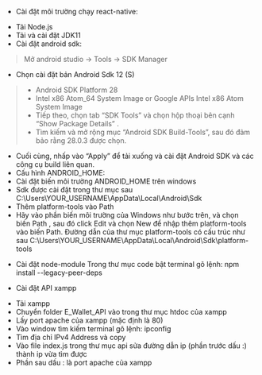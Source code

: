 - Cài đặt môi trường chạy react-native:
+ Tải Node.js
+ Tải và cài đặt JDK11
+ Cài đặt android sdk:
> Mở android studio -> Tools -> SDK Manager
+ Chọn cài đặt bản Android Sdk 12 (S)
> + Android SDK Platform 28
>  + Intel x86 Atom_64 System Image or Google APIs Intel x86 Atom System Image
>  + Tiếp theo, chọn tab “SDK Tools” và chọn hộp thoại bên cạnh “Show Package Details” .
>  + Tìm kiếm và mở rộng mục “Android SDK Build-Tools”, sau đó đảm bảo rằng 28.0.3 được chọn.
+ Cuối cùng, nhấp vào “Apply” để tải xuống và cài đặt Android SDK và các công cụ build liên quan.
+ Cấu hình ANDROID_HOME:
+ Cài đặt biến môi trường ANDROID_HOME trên windows
+ Sdk được cài đặt trong thư mục sau
C:\Users\YOUR_USERNAME\AppData\Local\Android\Sdk
+ Thêm platform-tools vào Path
+ Hãy vào phần biến môi trường của Windows như bước trên, và chọn biến Path , sau đó click Edit và chọn New để nhập thêm platform-tools vào biến Path.
Đường dẫn của thư mục platform-tools có cấu trúc như sau
C:\Users\YOUR_USERNAME\AppData\Local\Android\Sdk\platform-tools

- Cài đặt node-module
Trong thư mục code bật terminal gõ lệnh: npm install --legacy-peer-deps

- Cài đặt API xampp
+ Tải xampp
+ Chuyển folder E_Wallet_API vào trong thư mục htdoc của xampp
+ Lấy port apache của xampp (mặc định là 80)
+ Vào window tìm kiếm terminal gõ lệnh: ipconfig
+ Tìm địa chỉ IPv4 Address và copy
+ Vào file index.js trong thư mục api sửa đường dẫn ip (phần trước dấu :) thành ip vừa tìm được
+ Phần sau dấu : là port apache của xampp
